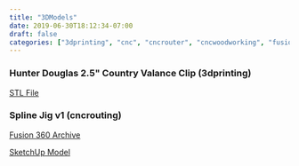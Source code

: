 ```yaml
---
title: "3DModels"
date: 2019-06-30T18:12:34-07:00
draft: false
categories: ["3dprinting", "cnc", "cncrouter", "cncwoodworking", "fusion360"]
---
```


### Hunter Douglas 2.5" Country Valance Clip (3dprinting)

[STL File](/3dmodels/Hunter_Douglas_2.5_Country_Valance_Clip.stl)

### Spline Jig v1 (cncrouting)

[Fusion 360 Archive](/3dmodels/SplineJigV1.f3d)

[SketchUp Model](/3dmodels/SplineJigV1.skp)
